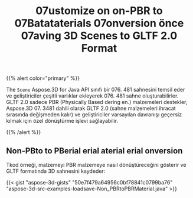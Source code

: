 ﻿---
title: 07ustomize on on-PBR to 07Batataterials 07onversion önce 07aving 3D Scenes to GLTF 2.0 Format
type: docs
weight: 50
url: /tr/java/customize-non-pbr-to-pbr-materials-conversion-before-saving-3d-scenes-to-gltf-2-0-format/
description: To Aspose.3D for Java API cene sınıfının 3D sahnesini temsil eder ve geliştiriciler çeşitli varlıklar ekleyerek 076. 481 sahne oluşturabilirler.
---
{{% alert color="primary" %}} 

The `Scene` Aspose.3D for Java API sınıfı bir 076. 481 sahnesini temsil eder ve geliştiriciler çeşitli varlıklar ekleyerek 076. 481 sahne oluşturabilirler. GLTF 2.0 sadece PBR (Physically Based dering en.) malzemeleri destekler, Aspose.3D 07. 3481 dahili olarak GLTF 2.0 (sahne malzemeleri ihracat sırasında değişmeden kalır) ve geliştiriciler varsayılan davranışı geçersiz kılmak için özel dönüştürme işlevi sağlayabilir.

{{% /alert %}} 
## **Non-PBto to PBerial erial aterial erial onversion**
Tkod örneği, malzemeyi PBR malzemeye nasıl dönüştüreceğini gösterir ve GLTF formatında 3D sahnesini kaydeder:

{{< gist "aspose-3d-gists" "50e7f479a64956c0bf78841c0799ba76" "aspose-3d-src-examples-loadsave-Non_PBRtoPBRMaterial.java" >}}
